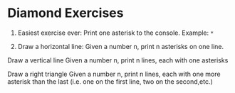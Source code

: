 # Diamond Exercises

1. Easiest exercise ever: Print one asterisk to the console.
Example:
`*`


2. Draw a horizontal line: Given a number n, print n asterisks on one line.

Draw a vertical line Given a number n, print n lines, each with one asterisks

Draw a right triangle Given a number n, print n lines, each with one more asterisk than the last (i.e. one on the first line, two on the second,etc.)

